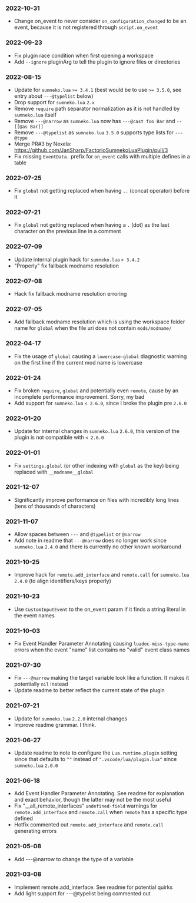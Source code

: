 
### 2022-10-31
- Change on_event to never consider `on_configuration_changed` to be an event, because it is not registered through `script.on_event`

### 2022-09-23
- Fix plugin race condition when first opening a workspace
- Add `--ignore` pluginArg to tell the plugin to ignore files or directories

### 2022-08-15
- Update for `sumneko.lua` `>= 3.4.1` (best would be to use `>= 3.5.0`, see entry about `---@typelist` below)
- Drop support for `sumneko.lua` `2.x`
- Remove `require` path separator normalization as it is not handled by `sumneko.lua` itself
- Remove `---@narrow` as `sumneko.lua` now has `---@cast foo Bar` and `--[[@as Bar]]`
- Remove `---@typelist` as `sumneko.lua` `3.5.0` supports type lists for `---@type`
- Merge PR#3 by Nexela: https://github.com/JanSharp/FactorioSumnekoLuaPlugin/pull/3
- Fix missing `EventData.` prefix for `on_event` calls with multiple defines in a table

### 2022-07-25
- Fix `global` not getting replaced when having `..` (concat operator) before it

### 2022-07-21
- Fix `global` not getting replaced when having a `.` (dot) as the last character on the previous line in a comment

### 2022-07-09
- Update internal plugin hack for `sumneko.lua` `> 3.4.2`
- "Properly" fix fallback modname resolution

### 2022-07-08
- Hack fix fallback modname resolution erroring

### 2022-07-05
- Add fallback modname resolution which is using the workspace folder name for `global` when the file uri does not contain `mods/modname/`

### 2022-04-17
- Fix the usage of `global` causing a `lowercase-global` diagnostic warning on the first line if the current mod name is lowercase

### 2022-01-24
- Fix broken `require`, `global` and potentially even `remote`, cause by an incomplete performance improvement. Sorry, my bad
- Add support for `sumneko.lua` `< 2.6.0`, since I broke the plugin pre `2.6.0`

### 2022-01-20
- Update for internal changes in `sumneko.lua` `2.6.0`, this version of the plugin is not compatible with `< 2.6.0`

### 2022-01-01
- Fix `settings.global` (or other indexing with `global` as the key) being replaced with `__modname__global`

### 2021-12-07
- Significantly improve performance on files with incredibly long lines (tens of thousands of characters)

### 2021-11-07
- Allow spaces between `---` and `@typelist` or `@narrow`
- Add note in readme that `---@narrow` does no longer work since `sumneko.lua` `2.4.0` and there is currently no other known workaround

### 2021-10-25
- Improve hack for `remote.add_interface` and `remote.call` for `sumneko.lua` `2.4.0` (to align identifiers/keys properly)

### 2021-10-23
- Use `CustomInputEvent` to the on_event param if it finds a string literal in the event names

### 2021-10-03
- Fix Event Handler Parameter Annotating causing `luadoc-miss-type-name` errors when the event "name" list contains no "valid" event class names

### 2021-07-30
- Fix `---@narrow` making the target variable look like a function. It makes it potentially `nil` instead
- Update readme to better reflect the current state of the plugin

### 2021-07-21
- Update for `sumneko.lua` `2.2.0` internal changes
- Improve readme grammar. I think.

### 2021-06-27
- Update readme to note to configure the `Lua.runtime.plugin` setting since that defaults to `""` instead of `".vscode/lua/plugin.lua"` since `sumneko.lua` `2.0.0`

### 2021-06-18
- Add Event Handler Parameter Annotating. See readme for explanation and exact behavior, though the latter may not be the most useful
- Fix "__all_remote_interfaces" `undefined-field` warnings for `remote.add_interface` and `remote.call` when `remote` has a specific type defined
- Hotfix commented out `remote.add_interface` and `remote.call` generating errors

### 2021-05-08
- Add ---@narrow to change the type of a variable

### 2021-03-08
- Implement remote.add_interface. See readme for potential quirks
- Add light support for ---@typelist being commented out
